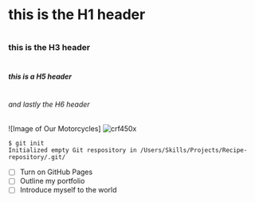 # <H1> this is the H1 header 

# <H3> this is the H3 header

# <H5> this is a H5 header

# <H6> and lastly the H6 header

  ![Image of Our Motorcycles] ![crf450x](https://user-images.githubusercontent.com/80178634/174466778-f64edaf3-638b-4b7c-b07e-0b3c00a1799c.jpg)
  
  ```
  $ git init
  Initialized empty Git respository in /Users/Skills/Projects/Recipe-repository/.git/
  ```
  
- [ ] Turn on GitHub Pages
- [ ] Outline my portfolio
- [ ] Introduce myself to the world
